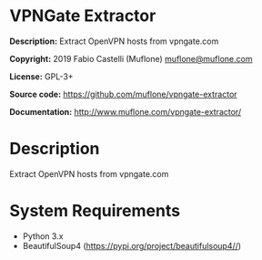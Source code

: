 # VPNGate Extractor

**Description:** Extract OpenVPN hosts from vpngate.com

**Copyright:** 2019 Fabio Castelli (Muflone) <muflone@muflone.com>

**License:** GPL-3+

**Source code:** https://github.com/muflone/vpngate-extractor

**Documentation:** http://www.muflone.com/vpngate-extractor/

# Description

Extract OpenVPN hosts from vpngate.com

# System Requirements

* Python 3.x
* BeautifulSoup4 (<https://pypi.org/project/beautifulsoup4//>)
